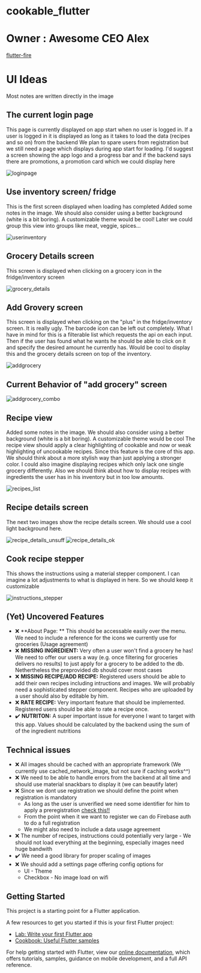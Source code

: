 # cookable_flutter
# Owner : Awesome CEO Alex
[flutter-fire](https://firebase.flutter.dev/docs/auth/overview)
# UI Ideas
Most notes are written directly in the image
## The current login page
This page is currently displayed on app start when no user is logged in.
If a user is logged in it is displayed as long as it takes to load the data (recipes and so on) from the backend
We plan to spare users from registration but we still need a page which displays during app start for loading.
I'd suggest a screen showing the app logo and a progress bar and if the backend says there are promotions, a promotion card
which we could display here

![loginpage](./current_loginpage.jpg)
## Use inventory screen/ fridge
This is the first screen displayed when loading has completed
Added some notes in the image. We should also consider using a better background (white is a bit boring). A customizable theme would be cool!
Later we could group this view into groups like meat, veggie, spices...

![userinventory](./grocery_user_inventory.jpg)
## Grocery Details screen
This screen is displayed when clicking on a grocery icon in the fridge/inventory screen

![grocery_details](./grocery_details_view.jpg)
## Add Grovery screen
This screen is displayed when clicking on the "plus" in the fridge/inventory screen.
It is really ugly. The barcode icon can be left out completely.
What I have in mind for this is a filterable list which requests the api on each input.
Then if the user has found what he wants he should be able to click on it and specify the desired amount he currently has.
Would be cool to display this and the grocery details screen on top of the inventory.

![addgrocery](./add_grocery_view.jpg)

## Current Behavior of "add grocery" screen

![addgrocery_combo](./add_food_combobox.jpg)

## Recipe view

Added some notes in the image. We should also consider using a better background (white is a bit boring). A customizable theme would be cool
The recipe view should apply a clear highlighting of cookable and now or weak highlighting of uncookable recipes.
Since this feature is the core of this app. We should think about a more stylish way than just applying a stronger color.
I could also imagine displaying recipes which only lack one single grocery differently. Also we should think about how to display
recipes with ingredients the user has in his inventory but in too low amounts.

![recipes_list](./cookable_uncookable_recipes_list.jpg)
## Recipe details screen

The next two images show the recipe details screen. We should use a cool light background here.

![recipe_details_unsuff](./recipe_details_insufficient.jpg)
![recipe_details_ok](./recipe_details_sufficient.jpg)
## Cook recipe stepper

This shows the instructions using a material stepper component. I can imagine a lot adjustments to what is displayed
in here. So we should keep it customizable

![instructions_stepper](./recipe_instructions_stepper.jpg)

## (Yet) Uncovered Features
* :x: **About Page: ** This should be accessable easily over the menu. We need to include a reference for the icons we currently use for groceries (Usage agreement)
* :x: **MISSING INGREDIENT:** Very often a user won't find a grocery he has! We need to offer our users a way (e.g. once filtering for groceries delivers no results) to just apply  for a grocery to be added to the db. Nethertheless the preprovided db should cover most cases
* :x: **MISSING RECIPE/ADD RECIPE:** Registered users should be able to add their own recipes including intructions and images. We will probably need a sophisticated stepper component. Recipes who are uploaded by a user should also by editable by him.
* :x: **RATE RECIPE:** Very important feature that should be implemented. Registered users should be able to rate a recipe once.
* :heavy_check_mark: **NUTRITON:** A super important issue for everyone I want to target with this app. Values should be calculated by the backend using the sum of of the ingredient nutritions

## Technical issues
* :x: All images should be cached with an appropriate framework (We currently use cached_network_image, but not sure if caching works^^)
* :x: We need to be able to handle errors from the backend at all time and should use material snackbars to display it (we can beautify later)
* :x: Since we dont use registration we should define the point when registration is mandatory
  + As long as the user is unverified we need some identifier for him to apply a preregistration [check this!!](https://firebase.google.com/docs/auth/web/anonymous-auth)
  + From the point when it we want to register we can do Firebase auth to do a full registration
  + We might also need to include a data usage agreement
* :x: The number of recipes, instructions could potentially very large - We should not load everything at the beginning, especially images need huge bandwith
* :heavy_check_mark: We need a good library for proper scaling of images
* :x: We should add a settings page offering config options for
  + UI - Theme
  + Checkbox - No image load on wifi


## Getting Started

This project is a starting point for a Flutter application.

A few resources to get you started if this is your first Flutter project:

- [Lab: Write your first Flutter app](https://flutter.dev/docs/get-started/codelab)
- [Cookbook: Useful Flutter samples](https://flutter.dev/docs/cookbook)

For help getting started with Flutter, view our
[online documentation](https://flutter.dev/docs), which offers tutorials,
samples, guidance on mobile development, and a full API reference.

